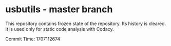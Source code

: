 # usbutils - master branch

This repository contains frozen state of the repository.
Its history is cleared. It is used only for static code
analysis with Codacy.

Commit Time: 1707112674